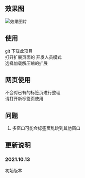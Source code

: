 ## 效果图
![效果图片](./readme/effects.gif)

## 使用  
git 下载此项目  
打开扩展页面的 开发人员模式  
选择加载解压缩的扩展  

## 网页使用
不会对已有的标签页进行整理  
请打开新标签页使用  
## 问题
1. 多窗口可能会标签页乱跳到其他窗口

## 更新说明
### 2021.10.13
初始版本